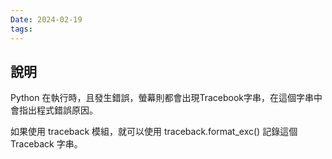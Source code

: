 ```yaml
---
Date: 2024-02-19
tags:
---
```

## 說明
Python 在執行時，且發生錯誤，螢幕則都會出現Tracebook字串，在這個字串中會指出程式錯誤原因。

如果使用 traceback 模組，就可以使用 traceback.format_exc() 記錄這個 Traceback 字串。

